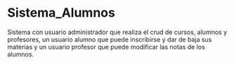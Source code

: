 # Sistema_Alumnos
Sistema con usuario administrador que realiza el crud de cursos, alumnos y profesores, un usuario alumno que puede inscribirse y dar de baja sus materias y un usuario profesor que puede modificar las notas de los alumnos.
